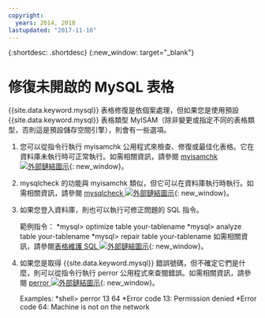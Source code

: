 ```yaml
---
copyright:
  years: 2014, 2018
lastupdated: "2017-11-16"
---
```


{:shortdesc: .shortdesc}
{:new_window: target="_blank"}

# 修復未開啟的 MySQL 表格

{{site.data.keyword.mysql}} 表格修復是依個案處理，但如果您是使用預設 {{site.data.keyword.mysql}} 表格類型 MyISAM（除非變更或指定不同的表格類型，否則這是預設儲存空間引擎），則會有一些選項。

1. 您可以從指令行執行 myisamchk 公用程式來檢查、修復或最佳化表格。它在資料庫未執行時可正常執行。如需相關資訊，請參閱 [myisamchk ![外部鏈結圖示](../../icons/launch-glyph.svg "外部鏈結圖示")](http://dev.mysql.com/doc/refman/5.0/en/myisamchk.html){: new_window}。
2. mysqlcheck 的功能與 myisamchk 類似，但它可以在資料庫執行時執行。如需相關資訊，請參閱 [mysqlcheck ![外部鏈結圖示](../../icons/launch-glyph.svg "外部鏈結圖示")](http://dev.mysql.com/doc/refman/5.0/en/mysqlcheck.html){: new_window}。
3. 如果您登入資料庫，則也可以執行可修正問題的 SQL 指令。

    範例指令：
    *mysql> optimize table your-tablename
    *mysql> analyze table your-tablename
    *mysql> repair table your-tablename
    如需相關資訊，請參閱[表格維護 SQL ![外部鏈結圖示](../../icons/launch-glyph.svg "外部鏈結圖示")](http://dev.mysql.com/doc/refman/5.0/en/table-maintenance-sql.html){: new_window}。
4. 如果您是取得 {{site.data.keyword.mysql}} 錯誤號碼，但不確定它們是什麼，則可以從指令行執行 perror 公用程式來查閱錯誤。如需相關資訊，請參閱 [perror ![外部鏈結圖示](../../icons/launch-glyph.svg "外部鏈結圖示")](http://dev.mysql.com/doc/refman/5.0/en/perror.html){: new_window}。

    Examples:
    *shell> perror 13 64
    *Error code 13: Permission denied
    *Error code 64: Machine is not on the network
